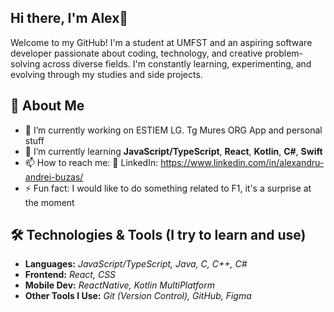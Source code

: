 ## Hi there, I'm Alex👋

Welcome to my GitHub! I'm a student at UMFST and an aspiring software developer passionate about coding, technology, and creative problem-solving across diverse fields. I'm constantly learning, experimenting, and evolving through my studies and side projects.

## 🚀 About Me

- 🔭 I’m currently working on ESTIEM LG. Tg Mures ORG App and personal stuff
- 🌱 I’m currently learning **JavaScript/TypeScript**, **React**, **Kotlin**, **C#**, **Swift**
- 📫 How to reach me: 💼 LinkedIn: https://www.linkedin.com/in/alexandru-andrei-buzas/
- ⚡ Fun fact: I would like to do something related to F1, it's a surprise at the moment

## 🛠️ Technologies & Tools (I try to learn and use)

- **Languages:** _JavaScript/TypeScript, Java, C, C++, C#_
- **Frontend:** _React, CSS_
- **Mobile Dev:** _ReactNative, Kotlin MultiPlatform_
- **Other Tools I Use:** _Git (Version Control), GitHub, Figma_
